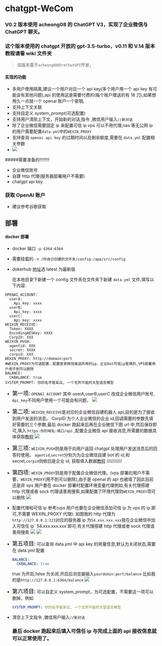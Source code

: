 # chatgpt-WeCom

### V0.2 版本使用 acheong08 的 ChatGPT V3，实现了企业微信与 ChatGPT 聊天。

### 这个版本使用的 chatgpt 开放的 gpt-3.5-turbo，v0.11 和 V.14 版本教程请看 wiki 文件夹

> 该版本基于`acheong08的reChatGPT`开发，

#### 实现的功能

- 多用户使用隔离,建议一个用户对应一个 api key(多个用户用一个 api key 有可能会有其他问题),api 的使用这是需要付费的(每个账户赠送的有 18 刀),如果想用久一点就一个 openai 账户一个密钥,
- 支持上下文关联
- 支持自定义 system_prompt(可选配置)
- 支持用户清除上下文，开始新的对话,指令 ,微信用户输入`//新对话`
- 除了企业微信需要固定 ip 来配置可信 ip vps 可以不用代理,nas 等无公网 ip 的用户需要配置`data.yml`中的`WEXIN_PROXY`
- 支持查询 `openai api key` 的过期时间以及剩余额度,需要在 `data.yml` 配置相关参数
- <a href="https://sm.ms/image/n1WAeTuYjF2UcLB" target="_blank"><img src="https://s2.loli.net/2023/03/05/n1WAeTuYjF2UcLB.png" ></a>

#####需要准备的!!!!!!!!

- 企业微信账号
- 自建 http 代理(服务器部署用户不需要)
- chatgpt api key

### 获取 OpenAI 账户

- 建议参考谷歌获取

## 部署

#### docker 部署

- docker 端口 `-p 6364:6364`
- 需要挂载的 `-v /你自己创建的文件夹/config:/app/src/config`

- dokerhub [地址](https://hub.docker.com/r/yummys/chatgpt-wecom)选 latest 为最新版

  在本地目录下新建一个 config 文件夹在文件夹下新建 `data.yml` 文件,填写以下内容:

```YML
OPENAI_ACCOUNT:
  userA:
    Api_key: xxxx
  userB:
    Api_key: xxxx
  userC:
    Api_key: xxxx
WEIXIN_RECEIVE:
  Token: XXXX
  EncodingAESKey: XXXX
  CorpID: XXX
WEIXIN_PUSH:
  agentid: XXX
  secret: XXXX
  corpid: XXX
WEXIN_PROXY: http://domain:port
#WEXIN_PROXY为可选配置，配置登录微信推送所用的ip，企业bot可信ip里填的,VPS部署用户用不到可以删除
BALANCE:
  CKBALANCE: true
SYSTEM_PROMPT: 你的名字是呆瓜, 一个无所不能的大型语言模型
```

- <font color=black size=4>第一项:</font>
  `OPENAI_ACCOUNT` 其中 userA,userB,userC 改成企业微信用户账号, `Api_key`不同用户使用一个可能会有问题，
  <a href="https://sm.ms/image/cVypGqJbvgnSmRO" target="_blank"><img src="https://s2.loli.net/2023/02/10/cVypGqJbvgnSmRO.png" ></a>
- <font color=black size=4>第二项:</font>
  `WEIXIN_RECEIVE`是对应的企业微信自建机器人 api,目的是为了接收到用户发送的消息。
  CorpID 为个人企业微信的企业 id,回调需要的参数先填好需要的三个参数,最后 docker 跑起来后再在企业微信下图 url 中,然后保存即可,填入 `https:你的域名:端口/api` ,配置企业微信 api 接收消息,所需要的数据具体获取[教程](https://blog.csdn.net/zhaofuqiangmycomm/article/details/121633551)
  <a href="https://sm.ms/image/MfTPKUzNHI3Lrjq" target="_blank"><img src="https://s2.loli.net/2023/02/10/MfTPKUzNHI3Lrjq.png" ></a>
- <font color=black size=4>第三项:</font>
  `WEIXIN_PUSH`则是用于向用户返回 chatgpt 处理用户发送消息后的回答时使用。
  `agentid`,`secret`分别为为企业微信自建 bot 的 id,和 secret,`corpid`则依旧是企业 id, 获取填入数据[教程](https://www.pushplus.plus/doc/extend/cp.html#%E5%85%B7%E4%BD%93%E6%AD%A5%E9%AA%A4%E5%A6%82%E4%B8%8B)
  //////////
- <font color=black size=4>第四项:</font>
  `WEXIN_PROXY`则是用于配置企业微信代理。(vps 部署的用户不需要，`WEXIN_PROXY`(用不到可以删除),由于是 openai 的 api 也被墙了因此目前还是非 vps 用户要在 docker 部署时配置环境变量代理例如,有关代理搭建 http 代理或者 sock 代理请善用搜索,如果配置了环境代理则`WEXIN_PROXY`项可以删除
  <a href="https://sm.ms/image/cgoDtn1ykmIA5au" target="_blank"><img src="https://s2.loli.net/2023/03/05/cgoDtn1ykmIA5au.png" ></a>

- 配置代理和可信 ip 参考(vps 用户也要在企业微信添加可信 ip 为 vps 的 ip 即可,不需要 WEXIN_PROXY 代理):
  如图我的 http 代理为`http://127.0.0.1:223`对应的服务器 ip 为`54.xxx.xxx.xxx`我在企业微信中加入可信任 ip``54.xxx.xxx.xxx`即可,有关代理搭建 http 代理或者 sock 代理请善用搜索
  <a href="https://sm.ms/image/cgoDtn1ykmIA5au" target="_blank"><img src="https://s2.loli.net/2023/03/05/cgoDtn1ykmIA5au.png" ></a>
  <a href="https://sm.ms/image/cz7yPgkrJLl2I1q" target="_blank"><img src="https://s2.loli.net/2023/02/10/cz7yPgkrJLl2I1q.png" ></a>
- <font color=black size=4>第五项目:</font>
  可以查询 data.yml 中 api key 的用量信息,默认为关闭状态,需要在 data.yml 配置

  ```yml
  BALANCE:
    CKBALANCE: true
  ```

  true 为开启,false 为关闭,开启后浏览器输入`yourdomin:port/balance`
  比如我的是`http://127.0.0.1:6364/balance`
  <a href="https://sm.ms/image/n1WAeTuYjF2UcLB" target="_blank"><img src="https://s2.loli.net/2023/03/05/n1WAeTuYjF2UcLB.png" ></a>

- <font color=black size=4>第六项目:</font>
  可以自定义 system_prompt，为可选配置，不需要这一项可以删掉，例如

  ```yml
  SYSTEM_PROMPT: 你的名字是呆瓜, 一个无所不能的大型语言模型
  ```

- 清空上下文指令 ,微信用户输入`//新对话`

  ### 最后 docker 跑起来后填入可信任 ip 与完成上面的 api 接收信息就可以正常使用了。
